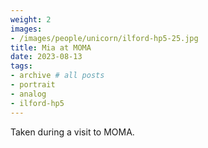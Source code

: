 ```yaml
---
weight: 2
images:
- /images/people/unicorn/ilford-hp5-25.jpg
title: Mia at MOMA
date: 2023-08-13
tags:
- archive # all posts
- portrait
- analog
- ilford-hp5
---
```


Taken during a visit to MOMA. 
